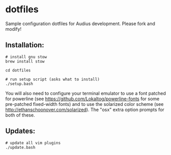 dotfiles
========

Sample configuration dotfiles for Audius development. Please fork and modify!

## Installation:
    # install gnu stow
    brew install stow

    cd dotfiles

    # run setup script (asks what to install)
    ./setup.bash

You will also need to configure your terminal emulator to use a font patched for
powerline (see https://github.com/Lokaltog/powerline-fonts for some pre-patched
fixed-width fonts) and to use the solarized color scheme (see
http://ethanschoonover.com/solarized). The "osx" extra option prompts for both of
these.

## Updates:
    # update all vim plugins
    ./update.bash
